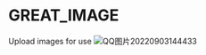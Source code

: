# GREAT_IMAGE
Upload images for use
![QQ图片20220903144433](https://github.com/KoumaRevelaiton/GREAT_IMAGE/assets/69455861/994f56ad-395b-4224-afe3-a6219e90ba5c)
